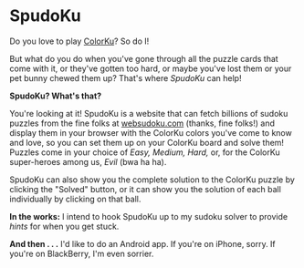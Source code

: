SpudoKu
=======

Do you love to play [ColorKu](http://colorku.com/)?
So do I!

But what do you do when
you've gone through all the puzzle cards that come with it, or
they've gotten too hard, or maybe you've lost them or your pet
bunny chewed them up?  That's where *SpudoKu* can help!

**SpudoKu?  What's that?**

You're looking at it!  SpudoKu is a website that
can fetch billions of sudoku puzzles from the fine folks at
[websudoku.com](http://websudoku.com/) (thanks,
fine folks!) and display them in your browser with the ColorKu
colors you've come to know and love, so you can set them up
on your ColorKu board and solve them!  Puzzles come in your choice
of *Easy, Medium, Hard,* or, for the ColorKu super-heroes
among us, *Evil* (bwa ha ha).

SpudoKu can also show you the complete solution to the ColorKu puzzle
by clicking the "Solved" button, or it can show you the solution
of each ball individually by clicking on that ball.

**In the works:** I intend to hook SpudoKu up to my sudoku solver
to provide *hints* for when you get stuck.

**And then . . .** I'd like to do an Android app.  If you're on
iPhone, sorry.  If you're on BlackBerry, I'm even sorrier.
